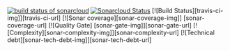 [![build status of sonarcloud](https://travis-ci.org/aperry567/Triangle567.svg?branch=sonarcloud)](https://travis-ci.org/aperry567/Triangle567)
[![Sonarcloud Status](https://sonarcloud.io/api/project_badges/measure?project=com.lapots.breed.judge:judge-rule-engine&metric=alert_status)](https://sonarcloud.io/dashboard?id=com.lapots.breed.judge:judge-rule-engine)
[![Build Status][travis-ci-img]][travis-ci-url] 
[![Sonar coverage][sonar-coverage-img]]
[sonar-coverage-url] [![Quality Gate]
[sonar-gate-img]][sonar-gate-url] [![Complexity][sonar-complexity-img]][sonar-complexity-url] 
[![Technical debt][sonar-tech-debt-img]][sonar-tech-debt-url]<br>
